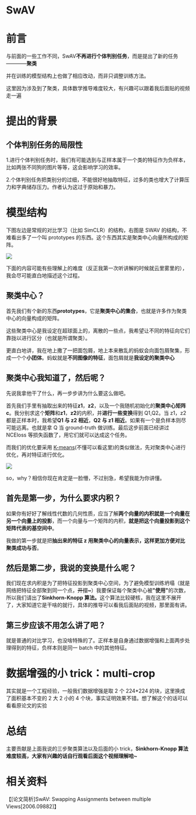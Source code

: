 # SwAV

# 前言

与前面的一些工作不同，SwAV<strong>不再进行个体判别任务</strong>，而是提出了新的任务————<strong>聚类</strong>

并在训练的模型结构上也做了相应改动，而非只调整训练方法。

这里因为涉及到了聚类，具体数学推导难度较大，有兴趣可以跟着我后面贴的视频走一遍

# 提出的背景

## 个体判别任务的局限性

1.进行个体判别任务时，我们有可能选到与正样本属于一个类的特征作为负样本，比如两张不同狗的图片等等，这会影响学习的效率。

2.个体判别任务把类别分的过细，不能很好地抽取特征，过多的类也增大了计算压力和字典储存压力。作者认为这过于原始和暴力。

# 模型结构

下图左边是常规的对比学习（比如 SimCLR）的结构，右图是 SWAV 的结构，不难看出多了一个叫 prototypes 的东西。这个东西其实是聚类中心向量所构成的矩阵。

![](https://cdn.xyxsw.site/boxcnGteJZelEtVqBFwwukw7c8g.png)

下面的内容可能有些理解上的难度（反正我第一次听讲解的时候就云里雾里的），我会尽可能直白地描述这个过程。

## 聚类中心？

首先我们有个新的东西<strong>prototypes</strong>，它是<strong>聚类中心的集合</strong>，也就是许多作为聚类中心的向量构成的矩阵。

这些聚类中心是我设定在超球面上的，离散的一些点，我希望让不同的特征向它们靠拢以进行区分（也就是所谓聚类）。

更直白地讲，我在地上撒了一把面包屑，地上本来散乱的蚂蚁会向面包屑聚集，形成一个个<strong>小团体</strong>。蚂蚁就是<strong>不同图像的特征</strong>，面包屑就是<strong>我设定的聚类中心</strong>

## 聚类中心我知道了，然后呢？

先说我拿他干了什么，再一步步讲为什么要这么做吧。

首先我们手里有抽取出来的特征<strong>z1</strong>，<strong>z2</strong>，以及一个我随机初始化的<strong>聚类中心矩阵 c</strong>。我分别求这个<strong>矩阵</strong>和<strong>z1</strong>，<strong>z2</strong>的内积，并<strong>进行一些变换</strong>得到 Q1,Q2。当 z1，z2 都是正样本时，我希望<strong>Q1 与 z2 相近</strong>，<strong>Q2 与 z1 相近</strong>。如果有一个是负样本则尽可能远离。也就是拿 Q 当 ground-truth 做训练。最后这步前面已经讲过 NCEloss 等损失函数了，用它们就可以达成这个任务。

而我们的优化要采用 [K-means](https://zhuanlan.zhihu.com/p/78798251)(不懂可以看这里)的类似做法，先对聚类中心进行优化，再对特征进行优化。

![](https://cdn.xyxsw.site/boxcnKe4DzDfdNbhhHowdE4BJEf.png)

so，why？相信你现在肯定是一脸懵，不过别急，希望我能为你讲懂。

## 首先是第一步，为什么要求内积？

如果你有好好了解线性代数的几何性质，应当了解<strong>两个向量的内积就是一个向量在另一个向量上的投影</strong>，而一个向量与一个矩阵的内积，<strong>就是把这个向量投影到这个矩阵代表的基空间中</strong>。

我做的第一步就是把<strong>抽出来的特征 z 用聚类中心的向量表示，这样更加方便对比聚类成功与否</strong>。

## 然后是第二步，我说的变换是什么呢？

我们现在求内积是为了把特征投影到聚类中心空间，为了避免模型训练坍塌（就是网络把特征全部聚到同一个点，<del>开摆~</del>）我要保证每个聚类中心被<strong>"使用"</strong>的次数，所以我们请出了<strong>Sinkhorn-Knopp 算法。</strong>这个算法比较硬核，我在这里不展开了，大家知道它是干啥的就行，具体的推导可以看我后面贴的视频，那里面有讲。

## 第三步应该不用怎么讲了吧？

就是普通的对比学习，也没啥特殊的了。正样本是自身通过数据增强和上面两步处理得到的特征，负样本则是同一 batch 中的其他特征。

# 数据增强的小 trick：multi-crop

其实就是一个工程经验，一般我们数据增强是取 2 个 224*224 的块，这里换成了面积基本不变的 2 大 2 小的 4 个块，事实证明效果不错。想了解这个的话可以看看原论文的实验

# 总结

主要贡献是上面我说的三步聚类算法以及后面的小 trick，<strong>Sinkhorn-Knopp 算法难度较高，大家有兴趣的话自行观看后面这个视频理解哈~</strong>

# 相关资料

【[论文简析]SwAV: Swapping Assignments between multiple Views[2006.09882]】
